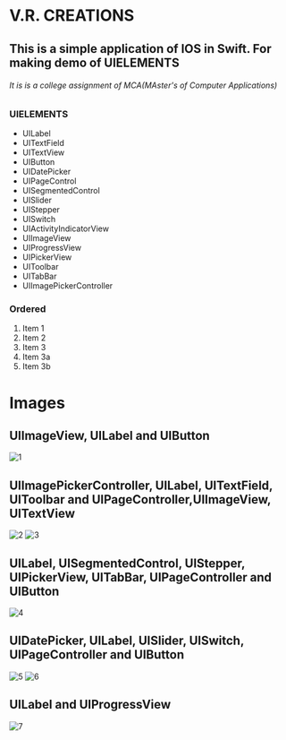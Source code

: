 # V.R. CREATIONS

## This is a simple application of IOS in Swift. For making demo of UIELEMENTS 

###### It is is a college assignment of MCA(MAster's of Computer Applications)


### UIELEMENTS

* UILabel
* UITextField
* UITextView
* UIButton
* UIDatePicker
* UIPageControl
* UISegmentedControl
* UISlider
* UIStepper
* UISwitch
* UIActivityIndicatorView
* UIImageView
* UIProgressView
* UIPickerView
* UIToolbar
* UITabBar
* UIImagePickerController

### Ordered

1. Item 1
1. Item 2
1. Item 3
  1. Item 3a
  1. Item 3b

# Images
## UIImageView, UILabel and UIButton
![1](https://user-images.githubusercontent.com/59306218/124099773-7e50f700-da7b-11eb-8cb1-69eef2d45da6.png)
## UIImagePickerController, UILabel, UITextField, UIToolbar and UIPageController,UIImageView, UITextView
![2](https://user-images.githubusercontent.com/59306218/124099789-814be780-da7b-11eb-83b6-682d76c88ebb.png)
![3](https://user-images.githubusercontent.com/59306218/124099801-8315ab00-da7b-11eb-9166-cffa6f874f1f.png)
## UILabel, UISegmentedControl, UIStepper, UIPickerView, UITabBar, UIPageController and UIButton
![4](https://user-images.githubusercontent.com/59306218/124099813-84df6e80-da7b-11eb-96f3-58e018198245.png)
## UIDatePicker, UILabel, UISlider, UISwitch, UIPageController and UIButton
![5](https://user-images.githubusercontent.com/59306218/124099826-86a93200-da7b-11eb-847e-2ebdf9c22360.png)
![6](https://user-images.githubusercontent.com/59306218/124099841-8872f580-da7b-11eb-9f5b-b164420c9cbf.png)
## UILabel and UIProgressView
![7](https://user-images.githubusercontent.com/59306218/124099856-8ad54f80-da7b-11eb-9d0c-719f303433ba.png)








